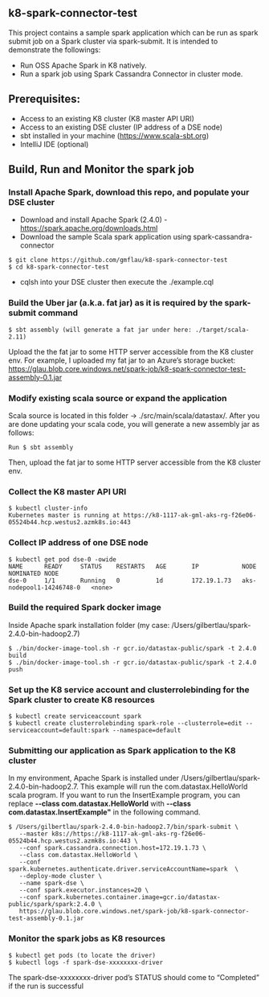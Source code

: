 ## k8-spark-connector-test
This project contains a sample spark application which can be run as spark submit job on a Spark cluster via spark-submit.  It is intended to demonstrate the followings:
* Run OSS Apache Spark in K8 natively.
* Run a spark job using Spark Cassandra Connector in cluster mode.

## Prerequisites:
* Access to an existing K8 cluster (K8 master API URI)
* Access to an existing DSE cluster (IP address of a DSE node)
* sbt installed in your machine (https://www.scala-sbt.org)
* IntelliJ IDE (optional)

## Build, Run and Monitor the spark job

### Install Apache Spark, download this repo, and populate your DSE cluster
* Download and install Apache Spark (2.4.0) - https://spark.apache.org/downloads.html
* Download the sample Scala spark application using spark-cassandra-connector
```
$ git clone https://github.com/gmflau/k8-spark-connector-test 
$ cd k8-spark-connector-test
```
* cqlsh into your DSE cluster then execute the ./example.cql


### Build the Uber jar (a.k.a. fat jar) as it is required by the spark-submit command
```
$ sbt assembly (will generate a fat jar under here: ./target/scala-2.11)
```
Upload the the fat jar to some HTTP server accessible from the K8 cluster env.
For example, I uploaded my fat jar to an Azure’s storage bucket:
https://glau.blob.core.windows.net/spark-job/k8-spark-connector-test-assembly-0.1.jar


### Modify existing scala source or expand the application
Scala source is located in this folder -> ./src/main/scala/datastax/.
After you are done updating your scala code, you will generate a new assembly jar as follows:
```
Run $ sbt assembly 
```
Then, upload the fat jar to some HTTP server accessible from the K8 cluster env.


### Collect the K8 master API URI
```
$ kubectl cluster-info
Kubernetes master is running at https://k8-1117-ak-gml-aks-rg-f26e06-05524b44.hcp.westus2.azmk8s.io:443
```


### Collect IP address of one DSE node
```
$ kubectl get pod dse-0 -owide
NAME      READY     STATUS    RESTARTS   AGE       IP            NODE                       NOMINATED NODE
dse-0     1/1       Running   0          1d        172.19.1.73   aks-nodepool1-14246748-0   <none>

```

### Build the required Spark docker image
Inside Apache spark installation folder (my case: /Users/gilbertlau/spark-2.4.0-bin-hadoop2.7)
```
$ ./bin/docker-image-tool.sh -r gcr.io/datastax-public/spark -t 2.4.0 build
$ ./bin/docker-image-tool.sh -r gcr.io/datastax-public/spark -t 2.4.0 push
```


### Set up the K8 service account and clusterrolebinding for the Spark cluster to create K8 resources
```
$ kubectl create serviceaccount spark
$ kubectl create clusterrolebinding spark-role --clusterrole=edit --serviceaccount=default:spark --namespace=default
```


### Submitting our application as Spark application to the K8 cluster
In my environment, Apache Spark is installed under /Users/gilbertlau/spark-2.4.0-bin-hadoop2.7. This example will run the com.datastax.HelloWorld scala program. If you want to run the InsertExample program, you can replace **--class com.datastax.HelloWorld** with **--class com.datastax.InsertExample"** in the following command.
```
$ /Users/gilbertlau/spark-2.4.0-bin-hadoop2.7/bin/spark-submit \
   --master k8s://https://k8-1117-ak-gml-aks-rg-f26e06-05524b44.hcp.westus2.azmk8s.io:443 \
   --conf spark.cassandra.connection.host=172.19.1.73 \
   --class com.datastax.HelloWorld \
   --conf spark.kubernetes.authenticate.driver.serviceAccountName=spark  \
   --deploy-mode cluster \
   --name spark-dse \
   --conf spark.executor.instances=20 \
   --conf spark.kubernetes.container.image=gcr.io/datastax-public/spark/spark:2.4.0 \
   https://glau.blob.core.windows.net/spark-job/k8-spark-connector-test-assembly-0.1.jar
```


### Monitor the spark jobs as K8 resources
```
$ kubectl get pods (to locate the driver) 
$ kubectl logs -f spark-dse-xxxxxxxx-driver
```
The spark-dse-xxxxxxxx-driver pod’s STATUS should come to “Completed” if the run is successful

